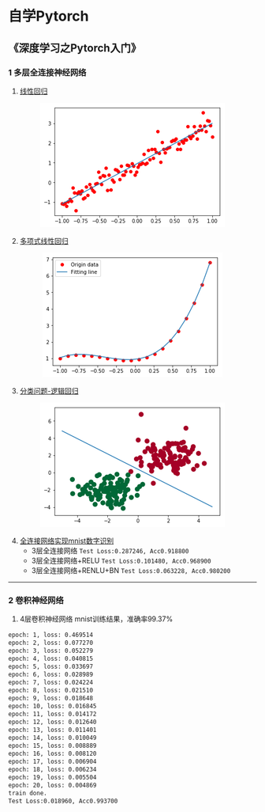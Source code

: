# 自学Pytorch
## 《深度学习之Pytorch入门》
### 1 多层全连接神经网络
1. [线性回归](https://github.com/alfredtorres/learn_Python/blob/master/Pytorch/LinearRregression.py)
<div align="center">
<img src="https://github.com/alfredtorres/learn_Python/blob/master/Pytorch/images/linear%20regression.png">
</div>

2. [多项式线性回归](https://github.com/alfredtorres/learn_Python/blob/master/Pytorch/PolyRregreesion.py)
<div align="center">
<img src="https://github.com/alfredtorres/learn_Python/blob/master/Pytorch/images/poly%20regression.png">
</div>

3. [分类问题-逻辑回归](https://github.com/alfredtorres/learn_Python/blob/master/Pytorch/LogisticRegression.py)
<div align="center">
<img src="https://github.com/alfredtorres/learn_Python/blob/master/Pytorch/images/logistic%20regression.png">
</div>

4. [全连接网络实现mnist数字识别](https://github.com/alfredtorres/learn_Python/blob/master/Pytorch/mnist.md)  
   * 3层全连接网络           `Test Loss:0.287246, Acc0.918800`
   * 3层全连接网络+RELU      `Test Loss:0.101480, Acc0.968900`
   * 3层全连接网络+RENLU+BN  `Test Loss:0.063228, Acc0.980200`
--------------
### 2 卷积神经网络
1. 4层卷积神经网络
mnist训练结果，准确率99.37%
```
epoch: 1, loss: 0.469514
epoch: 2, loss: 0.077270
epoch: 3, loss: 0.052279
epoch: 4, loss: 0.040815
epoch: 5, loss: 0.033697
epoch: 6, loss: 0.028989
epoch: 7, loss: 0.024224
epoch: 8, loss: 0.021510
epoch: 9, loss: 0.018648
epoch: 10, loss: 0.016845
epoch: 11, loss: 0.014172
epoch: 12, loss: 0.012640
epoch: 13, loss: 0.011401
epoch: 14, loss: 0.010049
epoch: 15, loss: 0.008889
epoch: 16, loss: 0.008120
epoch: 17, loss: 0.006904
epoch: 18, loss: 0.006234
epoch: 19, loss: 0.005504
epoch: 20, loss: 0.004869
train done.
Test Loss:0.018960, Acc0.993700
```
